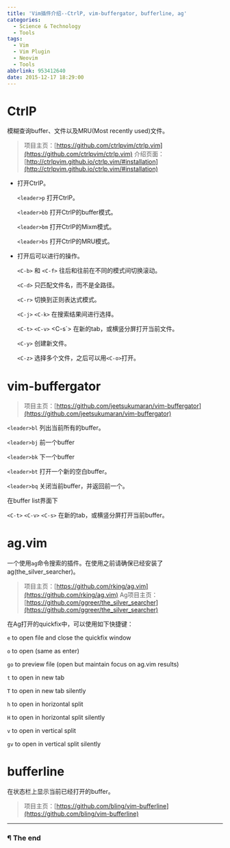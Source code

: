 ```yaml
---
title: 'Vim插件介绍--CtrlP, vim-buffergator, bufferline, ag'
categories:
  - Science & Technology
  - Tools
tags:
  - Vim
  - Vim Plugin
  - Neovim
  - Tools
abbrlink: 953412640
date: 2015-12-17 18:29:00
---
```


# CtrlP

模糊查询buffer、文件以及MRU(Most recently used)文件。

> 项目主页：[https://github.com/ctrlpvim/ctrlp.vim](https://github.com/ctrlpvim/ctrlp.vim)
> 介绍页面：[http://ctrlpvim.github.io/ctrlp.vim/#installation](http://ctrlpvim.github.io/ctrlp.vim/#installation)

- 打开CtrlP。

   `<leader>p` 打开CtrlP。

   `<leader>bb` 打开CtrlP的buffer模式。

   `<leader>bm` 打开CtrlP的Mixm模式。

   `<leader>bs` 打开CtrlP的MRU模式。

<!-- more -->

- 打开后可以进行的操作。

   `<C-b>` 和 `<C-f>` 往后和往前在不同的模式间切换滚动。

   `<C-d>` 只匹配文件名，而不是全路径。

   `<C-r>` 切换到正则表达式模式。

   `<C-j>` `<C-k>` 在搜索结果间进行选择。

   `<C-t>` `<C-v>` <C-s`> 在新的tab，或横竖分屏打开当前文件。

   `<C-y>` 创建新文件。

   `<C-z>` 选择多个文件，之后可以用`<C-o>`打开。

# vim-buffergator

> 项目主页：[https://github.com/jeetsukumaran/vim-buffergator](https://github.com/jeetsukumaran/vim-buffergator)

`<leader>bl` 列出当前所有的buffer。

`<leader>bj` 前一个buffer

`<leader>bk` 下一个buffer

`<leader>bt` 打开一个新的空白buffer。

`<leader>bq` 关闭当前buffer，并返回前一个。

在buffer list界面下

`<C-t>` `<C-v>` `<C-s>` 在新的tab，或横竖分屏打开当前buffer。

# ag.vim

一个使用`ag`命令搜索的插件。在使用之前请确保已经安装了ag(the_silver_searcher)。

> 项目主页：[https://github.com/rking/ag.vim](https://github.com/rking/ag.vim)
> Ag项目主页：[https://github.com/ggreer/the_silver_searcher](https://github.com/ggreer/the_silver_searcher)

在Ag打开的quickfix中，可以使用如下快捷键：

`e`    to open file and close the quickfix window

`o`    to open (same as enter)

`go`   to preview file (open but maintain focus on ag.vim results)

`t`    to open in new tab

`T`    to open in new tab silently

`h`    to open in horizontal split

`H`    to open in horizontal split silently

`v`    to open in vertical split

`gv`   to open in vertical split silently

# bufferline

在状态栏上显示当前已经打开的buffer。

> 项目主页：[https://github.com/bling/vim-bufferline](https://github.com/bling/vim-bufferline)

---

### ¶ The end
